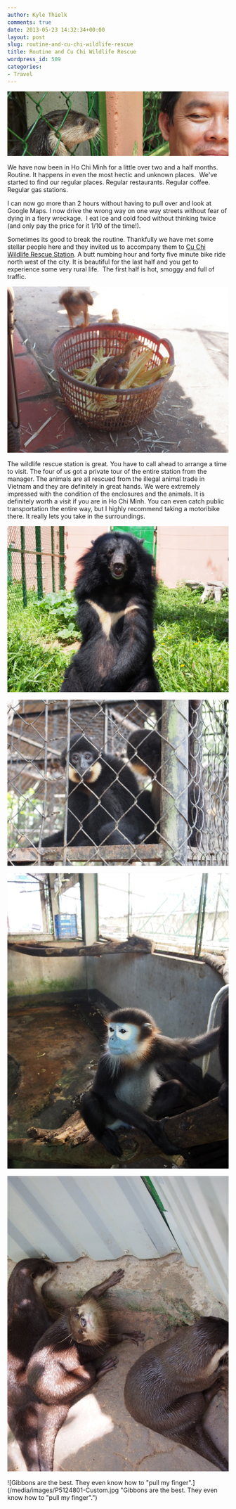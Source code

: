```yaml
---
author: Kyle Thielk
comments: true
date: 2013-05-23 14:32:34+00:00
layout: post
slug: routine-and-cu-chi-wildlife-rescue
title: Routine and Cu Chi Wildlife Rescue
wordpress_id: 509
categories:
- Travel
---
```


![](/media/images/cu-chi-wildlife-rescue-feat.jpg "")

We have now been in Ho Chi Minh for a little over two and a half months. Routine. It happens in even the most hectic and unknown places.  We've started to find our regular places. Regular restaurants. Regular coffee. Regular gas stations.

I can now go more than 2 hours without having to pull over and look at Google Maps. I now drive the wrong way on one way streets without fear of dying in a fiery wreckage.  I eat ice and cold food without thinking twice (and only pay the price for it 1/10 of the time!).

Sometimes its good to break the routine. Thankfully we have met some stellar people here and they invited us to accompany them to [Cu Chi Wildlife Rescue Station](http://www.wildlifeatrisk.org/new/activite/rescue_stations/508/tram-cuu-ho-dong-vat-hoang-da-cu-chi). A butt numbing hour and forty five minute bike ride north west of the city. It is beautiful for the last half and you get to experience some very rural life.  The first half is hot, smoggy and full of traffic.

<!-- more -->

![Chicks can't keep away from the sugarcane!](/media/images/chicks-in-sugarcane.jpg "Chicks can't keep away from the sugarcane!")

The wildlife rescue station is great. You have to call ahead to arrange a time to visit. The four of us got a private tour of the entire station from the manager. The animals are all rescued from the illegal animal trade in Vietnam and they are definitely in great hands. We were extremely impressed with the condition of the enclosures and the animals. It is definitely worth a visit if you are in Ho Chi Minh. You can even catch public transportation the entire way, but I highly recommend taking a motoribike there. It really lets you take in the surroundings.

![A moon bear that lost his leg in a Trap. Was rescued form a Bile Farm!](/media/images/P5124756-Custom.jpg "A moon bear that lost his leg in a Trap. Was rescued form a Bile Farm!")

![These guys loved human interaction.](/media/images/P5124767-Custom.jpg "These guys loved human interaction.")

![Color me blue. Were very easily 'aroused'. ](/media/images/P5124780-Custom.jpg "Color me blue. Were very easily 'aroused'.")

![Color me blue. Were very easily 'aroused'. ](/media/images/P5124787-Custom.jpg "Color me blue. Were very easily 'aroused'.")

![Gibbons are the best. They even know how to "pull my finger".](/media/images/P5124801-Custom.jpg "Gibbons are the best. They even know how to "pull my finger".")
